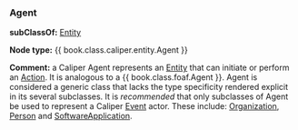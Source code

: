 ### Agent

__subClassOf:__ [Entity](./entity.md)

__Node type:__ {{ book.class.caliper.entity.Agent }}

__Comment:__ a Caliper Agent represents an [Entity](./entity.md) that can initiate or perform an [Action](../actions.md).  It is analogous to a {{ book.class.foaf.Agent }}.  Agent is considered a generic class that lacks the type specificity rendered explicit in its several subclasses.  It is *recommended* that only subclasses of Agent be used to represent a Caliper [Event](../events/event.md) actor.  These include: [Organization](./organization.md), [Person](./person.md) and [SoftwareApplication](./softwareapplication.md).